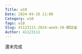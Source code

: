 ```yaml
---
Title: w10
Date: 2024-04-26 11:00
Category: w10
Tags: w10
Slug: 41123111-2024-week-10-網誌😁
Author: 41123111
---
```


還未完成